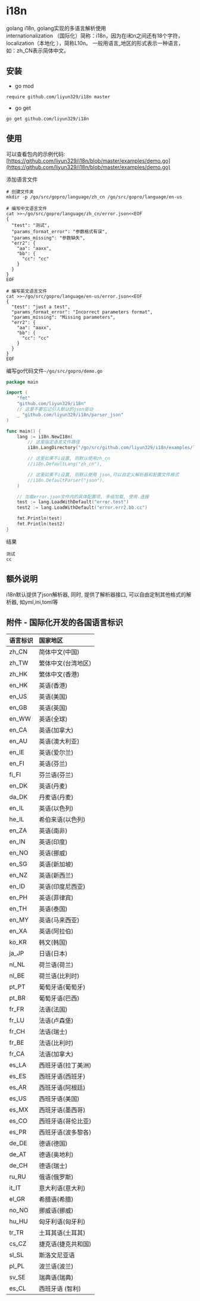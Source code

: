 # i18n
golang i18n, golang实现的多语言解析使用  
internationalization （国际化）简称：i18n，因为在i和n之间还有18个字符，localization（本地化 ），简称L10n。 一般用语言_地区的形式表示一种语言，如：zh_CN表示简体中文。

## 安装
- go mod
```shell script
require github.com/liyun329/i18n master
```
- go get
```shell script
go get github.com/liyun329/i18n
```

## 使用
可以查看包内的示例代码: [https://github.com/liyun329/i18n/blob/master/examples/demo.go](https://github.com/liyun329/i18n/blob/master/examples/demo.go)  

添加语言文件
```shell script
# 创建文件夹
mkdir -p /go/src/gopro/language/zh_cn /go/src/gopro/language/en-us

# 编写中文语言文件
cat >>~/go/src/gopro/language/zh_cn/error.json<<EOF
{
  "test": "测试",
  "params_format_error": "参数格式有误",
  "params_missing": "参数缺失",
  "err2": {
    "aa": "aaxx",
    "bb": {
      "cc": "cc"
    }
  }
}
EOF

# 编写英文语言文件
cat >>~/go/src/gopro/language/en-us/error.json<<EOF
{
  "test": "just a test",
  "params_format_error": "Incorrect parameters format",
  "params_missing": "Missing parameters",
  "err2": {
    "aa": "aaxx",
    "bb": {
      "cc": "cc"
    }
  }
}
EOF
```
编写go代码文件`~/go/src/gopro/demo.go`
```go
package main

import (
	"fmt"
	"github.com/liyun329/i18n"
	// 这里不要忘记引入默认的json驱动
	_ "github.com/liyun329/i18n/parser_json"
)

func main() {
	lang := i18n.NewI18n(
		// 这里指定语言文件路径
		i18n.LangDirectory("/go/src/github.com/liyun329/i18n/examples/language"),

		// 这里如果不i设置, 则默认使用zh_cn
		//i18n.DefaultLang("zh_cn"),

		// 这里如果不i设置, 则默认使用 json,可以自定义解析器和配置文件格式
		//i18n.DefaultParser("json"),
	)

	// 加载error.json文件内的具体配置项, 多级加载, 使用.连接
	test := lang.LoadWithDefault("error.test")
	test2 := lang.LoadWithDefault("error.err2.bb.cc")

	fmt.Println(test)
	fmt.Println(test2)
}
```
结果
```shell script
测试
cc
```

## 额外说明
i18n默认提供了json解析器, 同时, 提供了解析器接口, 可以自由定制其他格式的解析器, 如yml,ini,toml等


## 附件 - 国际化开发的各国语言标识
语言标识|国家地区  
---|:---  
zh_CN  |  简体中文(中国)  
zh_TW  |  繁体中文(台湾地区)  
zh_HK  |  繁体中文(香港)  
en_HK  |  英语(香港)  
en_US  |  英语(美国)  
en_GB  |  英语(英国)  
en_WW  |  英语(全球)  
en_CA  |  英语(加拿大)  
en_AU  |  英语(澳大利亚)  
en_IE  |  英语(爱尔兰)  
en_FI  |  英语(芬兰)  
fi_FI  |  芬兰语(芬兰)  
en_DK  |  英语(丹麦)  
da_DK  |  丹麦语(丹麦)  
en_IL  |  英语(以色列)  
he_IL  |  希伯来语(以色列)  
en_ZA  |  英语(南非)  
en_IN  |  英语(印度)  
en_NO  |  英语(挪威)  
en_SG  |  英语(新加坡)  
en_NZ  |  英语(新西兰)  
en_ID  |  英语(印度尼西亚)  
en_PH  |  英语(菲律宾)  
en_TH  |  英语(泰国)  
en_MY  |  英语(马来西亚)  
en_XA  |  英语(阿拉伯)  
ko_KR  |  韩文(韩国)  
ja_JP  |  日语(日本)  
nl_NL  |  荷兰语(荷兰)  
nl_BE  |  荷兰语(比利时)  
pt_PT  |  葡萄牙语(葡萄牙)  
pt_BR  |  葡萄牙语(巴西)  
fr_FR  |  法语(法国)  
fr_LU  |  法语(卢森堡)  
fr_CH  |  法语(瑞士)  
fr_BE  |  法语(比利时)  
fr_CA  |  法语(加拿大)  
es_LA  |  西班牙语(拉丁美洲)  
es_ES  |  西班牙语(西班牙)  
es_AR  |  西班牙语(阿根廷)  
es_US  |  西班牙语(美国)  
es_MX  |  西班牙语(墨西哥)  
es_CO  |  西班牙语(哥伦比亚)  
es_PR  |  西班牙语(波多黎各)  
de_DE  |  德语(德国)  
de_AT  |  德语(奥地利)  
de_CH  |  德语(瑞士)  
ru_RU  |  俄语(俄罗斯)  
it_IT  |  意大利语(意大利)  
el_GR  |  希腊语(希腊)  
no_NO  |  挪威语(挪威)  
hu_HU  |  匈牙利语(匈牙利)  
tr_TR  |  土耳其语(土耳其)  
cs_CZ  |  捷克语(捷克共和国)  
sl_SL  |  斯洛文尼亚语   
pl_PL  |  波兰语(波兰)  
sv_SE  |  瑞典语(瑞典)  
es_CL  |  西班牙语 (智利)  